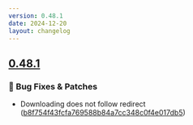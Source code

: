 ```yaml
---
version: 0.48.1
date: 2024-12-20
layout: changelog
---
```

## [0.48.1](#0.48.1)
### 🐛 Bug Fixes & Patches

- Downloading does not follow redirect ([b8f754f43fcfa769588b84a7cc348c0f4e017db5](https://github.com/Voxelum/x-minecraft-launcher/commit/b8f754f43fcfa769588b84a7cc348c0f4e017db5))
